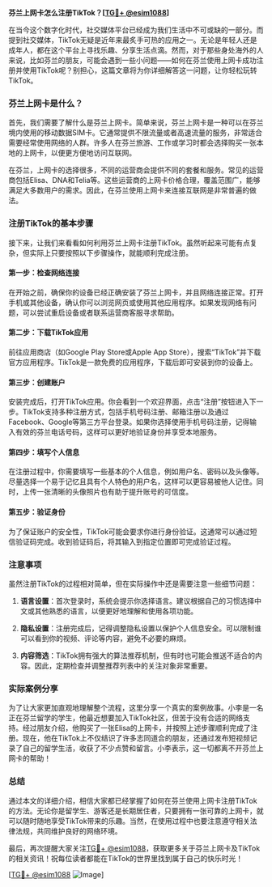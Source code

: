 **芬兰上网卡怎么注册TikTok？[[TG💪+ @esim1088](https://t.me/s/esim1088)]**

在当今这个数字化时代，社交媒体平台已经成为我们生活中不可或缺的一部分。而提到社交媒体，TikTok无疑是近年来最炙手可热的应用之一。无论是年轻人还是成年人，都在这个平台上寻找乐趣、分享生活点滴。然而，对于那些身处海外的人来说，比如芬兰的朋友，可能会遇到一些小问题——如何在芬兰使用上网卡成功注册并使用TikTok呢？别担心，这篇文章将为你详细解答这一问题，让你轻松玩转TikTok。

### 芬兰上网卡是什么？

首先，我们需要了解什么是芬兰上网卡。简单来说，芬兰上网卡是一种可以在芬兰境内使用的移动数据SIM卡。它通常提供不限流量或者高速流量的服务，非常适合需要经常使用网络的人群。许多人在芬兰旅游、工作或学习时都会选择购买一张本地的上网卡，以便更方便地访问互联网。

在芬兰，上网卡的选择很多，不同的运营商会提供不同的套餐和服务。常见的运营商包括Elisa、DNA和Telia等。这些运营商的上网卡价格合理，覆盖范围广，能够满足大多数用户的需求。因此，在芬兰使用上网卡来连接互联网是非常普遍的做法。

### 注册TikTok的基本步骤

接下来，让我们来看看如何利用芬兰上网卡注册TikTok。虽然听起来可能有点复杂，但实际上只要按照以下步骤操作，就能顺利完成注册。

#### 第一步：检查网络连接

在开始之前，确保你的设备已经正确安装了芬兰上网卡，并且网络连接正常。打开手机或其他设备，确认你可以浏览网页或使用其他应用程序。如果发现网络有问题，可以尝试重启设备或者联系运营商客服寻求帮助。

#### 第二步：下载TikTok应用

前往应用商店（如Google Play Store或Apple App Store），搜索“TikTok”并下载官方应用程序。TikTok是一款免费的应用程序，下载后即可安装到你的设备上。

#### 第三步：创建账户

安装完成后，打开TikTok应用。你会看到一个欢迎界面，点击“注册”按钮进入下一步。TikTok支持多种注册方式，包括手机号码注册、邮箱注册以及通过Facebook、Google等第三方平台登录。如果你选择使用手机号码注册，记得输入有效的芬兰电话号码，这样可以更好地验证身份并享受本地服务。

#### 第四步：填写个人信息

在注册过程中，你需要填写一些基本的个人信息，例如用户名、密码以及头像等。尽量选择一个易于记忆且具有个人特色的用户名，这样可以更容易被他人记住。同时，上传一张清晰的头像照片也有助于提升账号的可信度。

#### 第五步：验证身份

为了保证账户的安全性，TikTok可能会要求你进行身份验证。这通常可以通过短信验证码完成。收到验证码后，将其输入到指定位置即可完成验证过程。

### 注意事项

虽然注册TikTok的过程相对简单，但在实际操作中还是需要注意一些细节问题：

1. **语言设置**：首次登录时，系统会提示你选择语言。建议根据自己的习惯选择中文或其他熟悉的语言，以便更好地理解和使用各项功能。
   
2. **隐私设置**：注册完成后，记得调整隐私设置以保护个人信息安全。可以限制谁可以看到你的视频、评论等内容，避免不必要的麻烦。

3. **内容筛选**：TikTok拥有强大的算法推荐机制，但有时也可能会推送不适合的内容。因此，定期检查并调整推荐列表中的关注对象非常重要。

### 实际案例分享

为了让大家更加直观地理解整个流程，这里分享一个真实的案例故事。小李是一名正在芬兰留学的学生，他最近想要加入TikTok社区，但苦于没有合适的网络支持。经过朋友介绍，他购买了一张Elisa的上网卡，并按照上述步骤顺利完成了注册。现在，他在TikTok上不仅结识了许多志同道合的朋友，还通过发布短视频记录了自己的留学生活，收获了不少点赞和留言。小李表示，这一切都离不开芬兰上网卡的帮助！

### 总结

通过本文的详细介绍，相信大家都已经掌握了如何在芬兰使用上网卡注册TikTok的方法。无论你是留学生、游客还是长期居住者，只要拥有一张可靠的上网卡，就可以随时随地享受TikTok带来的乐趣。当然，在使用过程中也要注意遵守相关法律法规，共同维护良好的网络环境。

最后，再次提醒大家关注[TG💪+ @esim1088](https://t.me/s/esim1088)，获取更多关于芬兰上网卡及TikTok的相关资讯！祝每位读者都能在TikTok的世界里找到属于自己的快乐时光！

[[TG💪+ @esim1088](https://t.me/s/esim1088) ![Image](https://i.postimg.cc/4NQfJmqS/Snipaste-2025-05-13-00-14-12.png)]